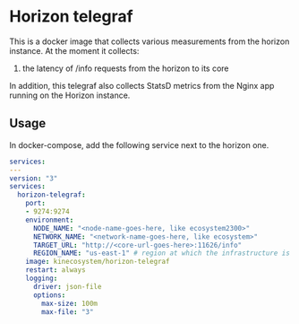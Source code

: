 # Horizon telegraf

This is a docker image that collects various measurements from the horizon instance.
At the moment it collects:

1. the latency of /info requests from the horizon to its core

In addition, this telegraf also collects StatsD metrics from the Nginx app running on the Horizon instance.

## Usage

In docker-compose, add the following service next to the horizon one.

```yaml
services:
---
version: "3"
services:
  horizon-telegraf:
    port:
    - 9274:9274
    environment:
      NODE_NAME: "<node-name-goes-here, like ecosystem2300>"
      NETWORK_NAME: "<network-name-goes-here, like ecosystem>"
      TARGET_URL: "http://<core-url-goes-here>:11626/info"
      REGION_NAME: "us-east-1" # region at which the infrastructure is located, for cloudwatch metrics
    image: kinecosystem/horizon-telegraf
    restart: always
    logging:
      driver: json-file
      options:
        max-size: 100m
        max-file: "3"
```
